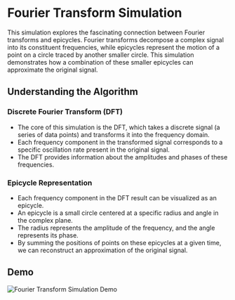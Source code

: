 # Fourier Transform Simulation

This simulation explores the fascinating connection between Fourier transforms and epicycles. Fourier transforms decompose a complex signal into its constituent frequencies, while epicycles represent the motion of a point on a circle traced by another smaller circle. This simulation demonstrates how a combination of these smaller epicycles can approximate the original signal.

## Understanding the Algorithm

### Discrete Fourier Transform (DFT)

- The core of this simulation is the DFT, which takes a discrete signal (a series of data points) and transforms it into the frequency domain.
- Each frequency component in the transformed signal corresponds to a specific oscillation rate present in the original signal.
- The DFT provides information about the amplitudes and phases of these frequencies.

### Epicycle Representation

- Each frequency component in the DFT result can be visualized as an epicycle.
- An epicycle is a small circle centered at a specific radius and angle in the complex plane.
- The radius represents the amplitude of the frequency, and the angle represents its phase.
- By summing the positions of points on these epicycles at a given time, we can reconstruct an approximation of the original signal.

## Demo

![Fourier Transform Simulation Demo](./FT_dragon.gif)
